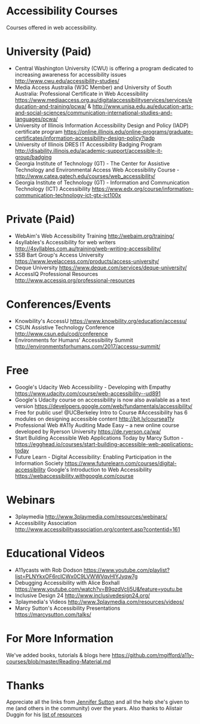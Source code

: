 # Accessibility Courses
Courses offered in web accessibility.

# University (Paid)
- Central Washington University (CWU) is offering a program dedicated to increasing awareness for accessibility issues  http://www.cwu.edu/accessibility-studies/
- Media Access Australia (W3C Member) and University of South Australia: Professional Certificate in Web Accessibility  https://www.mediaaccess.org.au/digitalaccessibilityservices/services/education-and-training/pcwa/ & http://www.unisa.edu.au/education-arts-and-social-sciences/communication-international-studies-and-languages/pcwa/
- University of Illinois Information Accessibility Design and Policy (IADP) certificate program  https://online.illinois.edu/online-programs/graduate-certificates/information-accessibility-design-policy?iadp
- University of Illinois DRES IT Accessibility Badging Program  http://disability.illinois.edu/academic-support/accessible-it-group/badging
- Georgia Institute of Technology (GT) - The Center for Assistive Technology and Environmental Access Web Accessibility Course - http://www.catea.gatech.edu/courses/web_accessibility/
- Georgia Institute of Technology (GT) - Information and Communication Technology (ICT) Accessibility https://www.edx.org/course/information-communication-technology-ict-gtx-ict100x

# Private (Paid)
- WebAim's Web Accessibility Training http://webaim.org/training/
- 4syllables's Accessibility for web writers http://4syllables.com.au/training/web-writing-accessibility/
- SSB Bart Group's Access University https://www.levelaccess.com/products/access-university/
- Deque University https://www.deque.com/services/deque-university/
- AccessIQ Professional Resources http://www.accessiq.org/professional-resources

# Conferences/Events
- Knowbility's AccessU https://www.knowbility.org/education/accessu/
- CSUN Assistive Technology Conference http://www.csun.edu/cod/conference
- Environments for Humans' Accessibility Summit http://environmentsforhumans.com/2017/accessu-summit/

# Free
- Google's Udacity Web Accessibility - Developing with Empathy https://www.udacity.com/course/web-accessibility--ud891
- Google's Udacity course on accessibility is now also available as a text version https://developers.google.com/web/fundamentals/accessibility/
- Free for public use! @UCBerkeley Intro to Course #Accessibility has 6 modules on designing accessible content http://bit.ly/coursea11y
- Professional Web #A11y Auditing Made Easy – a new online course developed by Ryerson University https://de.ryerson.ca/wa/
- Start Building Accessible Web Applications Today by Marcy Sutton - https://egghead.io/courses/start-building-accessible-web-applications-today
- Future Learn - Digital Accessibility: Enabling Participation in the Information Society https://www.futurelearn.com/courses/digital-accessibility
Google's Introduction to Web Accessibility https://webaccessibility.withgoogle.com/course

# Webinars
- 3playmedia http://www.3playmedia.com/resources/webinars/
- Accessibility Association http://www.accessibilityassociation.org/content.asp?contentid=161

# Educational Videos
- A11ycasts with Rob Dodson https://www.youtube.com/playlist?list=PLNYkxOF6rcICWx0C9LVWWVqvHlYJyqw7g
- Debugging Accessibility with Alice Boxhall https://www.youtube.com/watch?v=B9qzdVcIj5U&feature=youtu.be
- Inclusive Design 24 http://www.inclusivedesign24.org/
- 3playmedia's Videos http://www.3playmedia.com/resources/videos/
- Marcy Sutton's Accessibility Presentations https://marcysutton.com/talks/

# For More Information
We've added books, tutorials & blogs here https://github.com/mgifford/a11y-courses/blob/master/Reading-Material.md

# Thanks
Appreciate all the links from [Jennifer Sutton](https://twitter.com/jsutt) and all the help she's given to me (and others in the community) over the years. Also thanks to Alistair Duggin for his [list of resources](https://github.com/alphagov/accessibility-guidance/wiki/resources)
